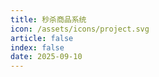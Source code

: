 ```yaml
---
title: 秒杀商品系统
icon: /assets/icons/project.svg
article: false
index: false
date: 2025-09-10
---
```


<Catalog />
